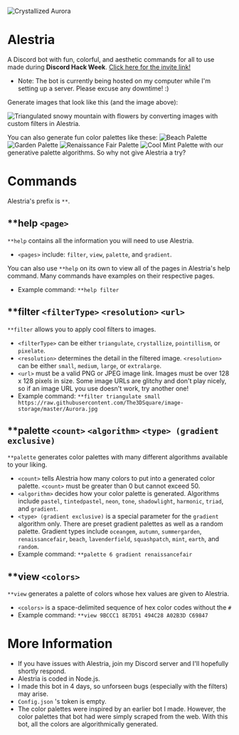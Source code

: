 ![Crystallized Aurora](https://raw.githubusercontent.com/The3DSquare/image-storage/master/crystal_aurora.png)

# Alestria
A Discord bot with fun, colorful, and aesthetic commands for all to use made during **Discord Hack Week**. 
[Click here for the invite link!](https://discordapp.com/api/oauth2/authorize?client_id=592857636869767201&permissions=34816&scope=bot)
- Note: The bot is currently being hosted on my computer while I'm setting up a server. Please excuse any downtime! :)

Generate images that look like this (and the image above):

![Triangulated snowy mountain with flowers](https://raw.githubusercontent.com/The3DSquare/image-storage/master/triangle_flowers.png)
by converting images with custom filters in Alestria.

You can also generate fun color palettes like these:
![Beach Palette](https://raw.githubusercontent.com/The3DSquare/image-storage/master/palette%205.png)
![Garden Palette](https://raw.githubusercontent.com/The3DSquare/image-storage/master/palette%202.png)
![Renaissance Fair Palette](https://raw.githubusercontent.com/The3DSquare/image-storage/master/palette%203.png)
![Cool Mint Palette](https://raw.githubusercontent.com/The3DSquare/image-storage/master/palette%204.png)
with our generative palette algorithms.
So why not give Alestria a try?
# Commands
Alestria's prefix is `**`.
## **help `<page>`
`**help` contains all the information you will need to use Alestria. 
- `<pages>` include: `filter`, `view`, `palette`, and `gradient`. 

You can also use `**help` on its own to view all of the pages in Alestria's help command. Many commands have examples on their respective pages.
- Example command: `**help filter`

## **filter `<filterType>` `<resolution>` `<url>`
`**filter` allows you to apply cool filters to images.
- `<filterType>` can be either `triangulate`, `crystallize`, `pointillism`, or `pixelate`. 
- `<resolution>` determines the detail in the filtered image. `<resolution>` can be either `small`, `medium`, `large`, or `extralarge`. 
- `<url>` must be a valid PNG or JPEG image link. Images must be over 128 x 128 pixels in size. Some image URLs are glitchy and don't play nicely, so if an image URL you use doesn't work, try another one!
- Example command: `**filter triangulate small https://raw.githubusercontent.com/The3DSquare/image-storage/master/Aurora.jpg`

## **palette `<count>` `<algorithm>` `<type> (gradient exclusive)`
`**palette` generates color palettes with many different algorithms available to your liking. 
- `<count>` tells Alestria how many colors to put into a generated color palette. `<count>` must be greater than 0 but cannot exceed 50.
- `<algorithm>` decides how your color palette is generated. Algorithms include `pastel`, `tintedpastel`, `neon`, `tone`, `shadowlight`, `harmonic`, `triad`, and `gradient`.
- `<type> (gradient exclusive)` is a special parameter for the `gradient` algorithm only. There are preset gradient palettes as well as a random palette. Gradient types include `oceangem`, `autumn`, `summergarden`, `renaissancefair`, `beach`, `lavenderfield`, `squashpatch`, `mint`, `earth`, and `random`.
- Example command: `**palette 6 gradient renaissancefair`

## **view `<colors>`
`**view` generates a palette of colors whose hex values are given to Alestria.
- `<colors>` is a space-delimited sequence of hex color codes without the `#`
- Example command: `**view 9BCCC1 8E7D51 494C28 A02B3D C69847`

# More Information
- If you have issues with Alestria, join my Discord server and I'll hopefully shortly respond.
- Alestria is coded in Node.js.
- I made this bot in 4 days, so unforseen bugs (especially with the filters) may arise.
- `Config.json` 's token is empty.
- The color palettes were inspired by an earlier bot I made. However, the color palettes that bot had were simply scraped from the web. With this bot, all the colors are algorithmically generated.
